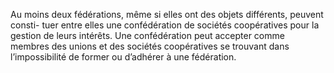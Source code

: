 Au moins deux fédérations, même si elles ont des objets différents, peuvent consti- tuer entre elles une confédération de sociétés coopératives pour la gestion de leurs intérêts. Une confédération peut accepter comme membres des unions et des sociétés coopératives se trouvant dans l’impossibilité de former ou d’adhérer à une fédération.
